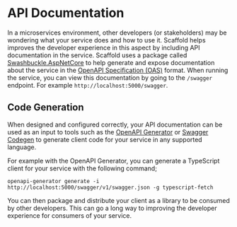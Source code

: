# API Documentation

In a microservices environment, other developers (or stakeholders) may be wondering what your service does and how to use it. Scaffold helps improves the developer experience in this aspect by including API documentation in the service. Scaffold uses a package called [Swashbuckle.AspNetCore](https://github.com/domaindrivendev/Swashbuckle.AspNetCore) to help generate and expose documentation about the service in the [OpenAPI Specification (OAS)](https://www.openapis.org/) format. When running the service, you can view this documentation by going to the `/swagger` endpoint. For example `http://localhost:5000/swagger`.

## Code Generation

When designed and configured correctly, your API documentation can be used as an input to tools such as the [OpenAPI Generator](https://openapi-generator.tech) or [Swagger Codegen](https://swagger.io/tools/swagger-codegen/) to generate client code for your service in any supported language.

For example with the OpenAPI Generator, you can generate a TypeScript client for your service with the following command;

    openapi-generator generate -i http://localhost:5000/swagger/v1/swagger.json -g typescript-fetch

You can then package and distribute your client as a library to be consumed by other developers. This can go a long way to improving the developer experience for consumers of your service.
